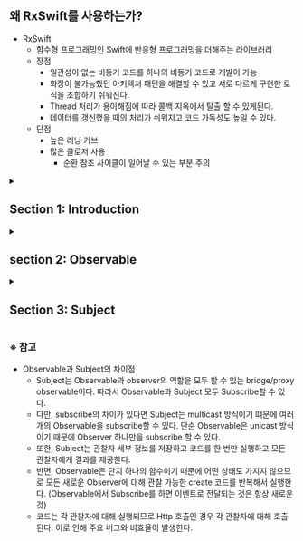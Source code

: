 <H2>왜 RxSwift를 사용하는가?</H2>

- RxSwift
    - 함수형 프로그래밍인 Swift에 반응형 프로그래밍을 더해주는 라이브러리
    - 장점
        - 일관성이 없는 비동기 코드를 하나의 비동기 코드로 개발이 가능
        - 화장이 불가능했던 아키텍처 패턴을 해결할 수 있고 서로 다르게 구현한 로직을 조합하기 쉬워진다.
        - Thread 처리가 용이해짐에 따라 콜백 지옥에서 탈출 할 수 있게된다.
        - 데이터를 갱신했을 때의 처리가 쉬워지고 코드 가독성도 높일 수 있다.
    - 단점
        - 높은 러닝 커브
        - 많은 클로저 사용
            - 순환 참조 사이클이 일어날 수 있는 부분 주의

<details>
 <summary> <H2>Section 1: Introduction</H2> </summary>
 <div markdown="1">

- Introduction
    - 전체 섹션에 대한 간략한 소개
- Prerequistites
    - 강의를 진행하는데 있어서 필요한 개념 및 기술 소개
        - Swift 언어에 대한 기초적인 학습
        - MVC, MVP와 같은 간단한 아키텍처

- Exercise Files
    - 강의에 필요한 자료 다운로드하기

- What is Functional Programming?
    - Imperative Programming
        - 선언형 프로그래밍과 반대되는 개념으로 명령형 프로그래밍이라고 한다.
            
            ```swift
            var name: String = "바보"
            name = "멍청이"
            ```
            
    - Functinonal Programming
        - Funtional Programming에서 변수는 Immutable한 상태로 즉, 변경 불가능하다.
        - 따라서 다음의 예시는 Functional Programming이 아니다.
            
            ```swift
            var name: String = "바보"
            name = "멍청이"
            
            func doSomething() {
                    name = "말미잘"
            }
            print(name) // 멍청이
            doSomething()
            print(name) // 말미잘
            ```
            
    - First-Class and Higher-Order Functions
        - 일급객체와 고차함수
            - 고차함수: 함수를 인자로 전달받거나 함수를 결과로 반환하는 함수
                - Filter
                - Map
                - Reduce
    - Pure Function
        - 순수 함수
        - 주어진 입력으로 계산하는 것 이외에 프로그램의 실행에 영향을 미치지 않으며, 부수 효과(side effect)가 없는 함수
        
- RxSwift
    
    > RxSwift, in its essence, simplifies developing asynchronous programs by allowing your code to react to new data and process it in sequential, isolated manner.
    > 
    - RxSwift는 비동기 코드를 훨씬 더 간결하게 쓸 수 있게 해주는 라이브러리

- Hello, RxSwift!

</div>
 </details>

<details>
 <summary> <H2>section 2: Observable</H2> </summary>
 <div markdown="2">

- Observable
    - 비동기로 동작하는 어떠한 데이터들의 흐름, 시퀀스를 말한다.
    - next, error, completed의 3가지 타입의 이벤트를 방출한다.
    - 구독하는 옵저버들은 그 이벤트들을 받아 적절한 처리를 할 수 있다.
- onNext, onCompleted, 그리고 onError
    - **`Subscribe`** 메서드를 통해 옵저버와 Observable을 연결한다.  옵저버는 아래의 메서드를 구현하게 된다.
        - `**onNext**`
            - Observable은 새로운 항목들을 배출할 때마다 이 메서드를 호출한다. 이 메서드는 Observable이 배출하는 항목을 파라미터로 전달 받는다.
        - `**onCompleted**`
            - 오류가 발생하지 않았다면 Observable은 마지막 onNext를 호출한 후 이 메서드를 호출한다.
        - `**onError**`
            - Observable은 기대하는 데이터가 생성되지 않았거나 다른 이유로 오류가 발생할 경우 오류를 알리기 위해 이 메서드를 호출한다. 이 메서드가 호출 되면 onNext나 onCompleted는 더이상 호출되지 않는다.
            - onError 메서드는 오류 정보를 저장하고 있는 객체를 파라미터로 전달 받는다.
- Observable 사용예시
    - just
        - 단일 요소를 포함하는 관찰 가능한 시퀀스를 반환
        - 하나의 요소만 포함하는 Observable Sequence를 생성
            
            ```swift
            let observable = Observable.just(1)
            ```
            
    - of
        - 다양한 수의 요소를 가진 새로운 Observable 인스턴스를 생성
        - 여러 개의 요소를 가진 Observable 인스턴스를 생성
            
            ```swift
            let observable = Observable.of(1,2,3)
            let observable = Observable.of([1,2,3])
            ```
            
    - from
        - 배열을 관찰 가능한 시퀀스로 변환
        - 배열 형태의 Observable Sequence를 생성
            
            ```swift
            let observable = Observable.from([1,2,3,4,5])
            ```
            
    - 배열 요소
        
        ```swift
        // 첫 번째 방법
        observable.subscribe { event in
                if let element = event.element {
                        print(element)
                }
        }
        // 두 번째 방법
        observable.subscribe {onNext: { element in
                print(element)
        })
        
        ```
        

- Subscribe
    - Observable에 Observer 연결
    - 예시
        
        ```swift
        let observable = Observable.from([1,2,3,4,5])
        
        // unwrapping이 필요한 경우
        observable.subcribe { event in
                if let element = event.element {
                        print(element)
                }
        }
        
        // unwrapping이 필요하지 않은 경우
        observable.subscribe(onNext: { element in 
                print(element)
        })
        ```
        

- Dispose
    - 메모리 관리(효율성)를 위해 구독을 취소하는 메서드
    - 각각의 비동기 작업들을 DisposeBag에 담아두고 한 번에 처분하는 방식
    
    - 예시
        
        ```swift
        let disposeBag = DisposeBag()
        
        Observable.of("A", "B", "C")
                .subscribe {
                        print($0)
                }.dispoed(by: disposeBag)
        ```
        

- Create
    - 직접적인 코드 구현을 통해 옵저버 메서드를 호출하여 Observable을 생성
    - 예시
        
        ```swift
        Observable<String>.create { observer in
            observer.onNext("A")
            observer.onCompleted()
            observer.onNext("?") // Dispose된 이후, 호출 될 수 없음
            // 일회성이기 때문에 반드시 다시 생성되지 않도록 반환하기
            return Disposables.create()
        }.subscribe {
            print("subscribe is \($0)")
        } onError: {
            print("onError is \($0)")
        } onCompleted: {
            print("onCompleted")
        } onDisposed: {
            print("onDisposed")
        }
        ```
</div>
 </details>   

<details>
 <summary> <H2>Section 3: Subject</H2> </summary>
 <div markdown="3">

- 하나의 subject는 하나의 Observable을 **구독**하면서, Observable이 항목을 **배출**시키도록 동작한다. 그 결과로 인해 Cold Observable이었던 subject를 Hot Observable로 만들기도 한다.
    - Observer이면서 Observable이 될 수 있으며 이는 배출하는 데이터를 구독하는 Observer의 입장이 될 수 있고, 자체적으로 데이터를 생성할 수 있는 Observable의 역할을 할 수도 있다는 뜻.
    - Hot Observable ( Subject )
        - 생성됨과 동시에 아이템을 방출
        - 나중에 구독한 옵저버는 시퀀스의 중간부터 관찰
        - multicasting ( 여러 Observer가 공유할 수 있음 )
    - Cold Observable
        - 구독하기 전까지는 아이템을 방출하지 않고 기다림
        - 시퀀스의 전체를 관찰
        - unicasting

- 종류
    - PublishSubject
        
        ![Untitled](https://user-images.githubusercontent.com/53691249/190897285-0f86bc0f-1d47-4c8d-bf42-9a716792ffd0.png)
        
        - PublishSubject는 구독 이후에 Observable이 배출한 항목들만 옵저버에게 배출
            - 주의 할점
                - 생성 시점에서 즉시 항목을 배출하는 특성 때문에 생성되는 시점과 구독하는 시점 사이에 배출되는 항목들을 잃어버릴 수 있다는 단점이 존재한다.
                - 따라서 모든 항목의 배출을 보장해야한다면 Publish가 아닌 ReplaySubject를 사용해야한다.
        
    - BehaviorSubject
        
        ![Untitled (1)](https://user-images.githubusercontent.com/53691249/190897295-77a041f8-61dd-4fab-a543-5da92c1ff5ef.png)
        
        - 옵저버가 BehaviorSubject를 구독하기 시작하면, 옵저버는 Observable이 **가장 최근 발행한 항목**( 또는 아직 아무 값도 발행되지 않았다면 가장 **처음의 기본값**)의 발행을 시작하며 이후 Observable에 의해 발행된 항목을을 계속 발생
        
        - 초기값 / 최신값이 필요한 View를 가장 최신 데이터로 미리 채워놓는 상황에 용이
    
    - AysncSubject
        
        ![Untitled (2)](https://user-images.githubusercontent.com/53691249/190897304-70798ebc-5853-4013-827d-f1da5db4efe3.png)
        
        - Observable로부터 배출된 마지막 값을 배출하고 소스 Observable의 동작이 완료된 후에야 동작한다. ( 만약, 소스 Observable이 아무 값도 배출하지 않으면 AsyncSubject 역시 아무 값도 배출하지 않는다. )
        
    - ReplaySubject
        
        ![Untitled (3)](https://user-images.githubusercontent.com/53691249/190897322-e27b3366-6088-4a81-9c13-7ced3edf3d9a.png)
        
        - 옵저버가 구독을 시작한 시점과 관계없이  Observable이 배출한 모든 항목들을 모든 옵저버에게 배출
        - 생성자 오버로드를 제공하는데 이를 통해, 재생 버퍼의 크기가 특정 이상일 경우 오래된 항목들을 제거할 수 있다.
        - 주의 사항
            - onNext 또는 on과 같은 메서드는 사용하지 않도록 주의해야한다.

- 간단한 예제
    - PublishSubject
        - Subscribe한 이후부터 발생하는 이벤트를 처리
            
            ```swift
            let subject = PublishSubject<String>()
            
            subject.onNext("Event number 1") // 아직 구독 이전이라 출력되지 않음
            
            subject.subscribe { event in
                    print(event)
            }
            
            subject.onNext("Event number 2") // Event number 2
            subject.onCompleted() 
            subject.dispose()
            
            subject.onNext("Event number 3") // dispose되서 출력되지 않음
            ```
            
    
    - BehaviorSubject
        - 초기값을 가지고 생성
        - 구독 전 이벤트 중 최신 이벤트만 전달받음
            
            ```swift
            let subject = BehaviorSubject<String>(value: "Init")
            
            subject.onNext("Event number 1") // Event number 2가 가장 최신
            subject.onNext("Event number 2")
            
            subject.subscribe { event in
                    print(event) // Event number 2
            }
            
            subject.onNext("Event number 3") // Event number 3
            ```
            
    
    - ReplaySubject
        - 버퍼의 크기만큼 구독 전 최신 이벤트를 저장하고 있을 수 있음
            
            ```swift
            let subject = ReplaySubject<String>.create(bufferSize: 2)
            
            subject.onNext("Event number 1") // 버퍼의 크기가 2이므로 이벤트 발생 될 수 없음
            subject.onNext("Event number 2")
            subject.onNext("Event number 2")
            
            subject.subscribe { event in
                    print(event) 
            }
            // Event number 2
            // Event number 3
            ```
</div>
 </details>      

### ※ 참고

- Observable과 Subject의 차이점
    - Subject는 Observable과 observer의 역할을 모두 할 수 있는 bridge/proxy observable이다. 따라서 Observable과 Subject 모두 Subscribe할 수 있다.
    - 다만, subscribe의 차이가 있다면 Subject는 multicast 방식이기 떄문에 여러개의 Observable을 subscribe할 수 있다. 단순 Observable은 unicast 방식이기 때문에 Observer 하나만을 subscribe 할 수 있다.
    - 또한, Subject는 관찰자 세부 정보를 저장하고 코드를 한 번만 실행하고 모든 관찰자에게 결과를 제공한다.
    - 반면, Observable은 단지 하나의 함수이기 때문에 어떤 상태도 가지지 않으므로 모든 새로운 Observer에 대해 관찰 가능한 create 코드를 반복해서 실행한다. (Observable에서 Subscribe를 하면 이벤트로 전달되는 것은 항상 새로운것)
    - 코드는 각 관찰자에 대해 실행되므로 Http 호출인 경우 각 관찰자에 대해 호출된다. 이로 인해 주요 버그와 비효율이 발생한다.
